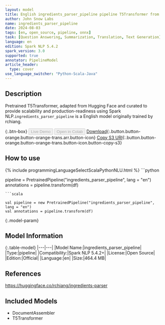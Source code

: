 ```yaml
---
layout: model
title: English ingredients_parser_pipeline pipeline T5Transformer from rchiang
author: John Snow Labs
name: ingredients_parser_pipeline
date: 2024-08-03
tags: [en, open_source, pipeline, onnx]
task: [Question Answering, Summarization, Translation, Text Generation]
language: en
edition: Spark NLP 5.4.2
spark_version: 3.0
supported: true
annotator: PipelineModel
article_header:
  type: cover
use_language_switcher: "Python-Scala-Java"
---
```


## Description

Pretrained T5Transformer, adapted from Hugging Face and curated to provide scalability and production-readiness using Spark NLP.`ingredients_parser_pipeline` is a English model originally trained by rchiang.

{:.btn-box}
<button class="button button-orange" disabled>Live Demo</button>
<button class="button button-orange" disabled>Open in Colab</button>
[Download](https://s3.amazonaws.com/auxdata.johnsnowlabs.com/public/models/ingredients_parser_pipeline_en_5.4.2_3.0_1722679030487.zip){:.button.button-orange.button-orange-trans.arr.button-icon}
[Copy S3 URI](s3://auxdata.johnsnowlabs.com/public/models/ingredients_parser_pipeline_en_5.4.2_3.0_1722679030487.zip){:.button.button-orange.button-orange-trans.button-icon.button-copy-s3}

## How to use



<div class="tabs-box" markdown="1">
{% include programmingLanguageSelectScalaPythonNLU.html %}
```python

pipeline = PretrainedPipeline("ingredients_parser_pipeline", lang = "en")
annotations =  pipeline.transform(df)   

```
```scala

val pipeline = new PretrainedPipeline("ingredients_parser_pipeline", lang = "en")
val annotations = pipeline.transform(df)

```
</div>

{:.model-param}
## Model Information

{:.table-model}
|---|---|
|Model Name:|ingredients_parser_pipeline|
|Type:|pipeline|
|Compatibility:|Spark NLP 5.4.2+|
|License:|Open Source|
|Edition:|Official|
|Language:|en|
|Size:|464.4 MB|

## References

https://huggingface.co/rchiang/ingredients-parser

## Included Models

- DocumentAssembler
- T5Transformer